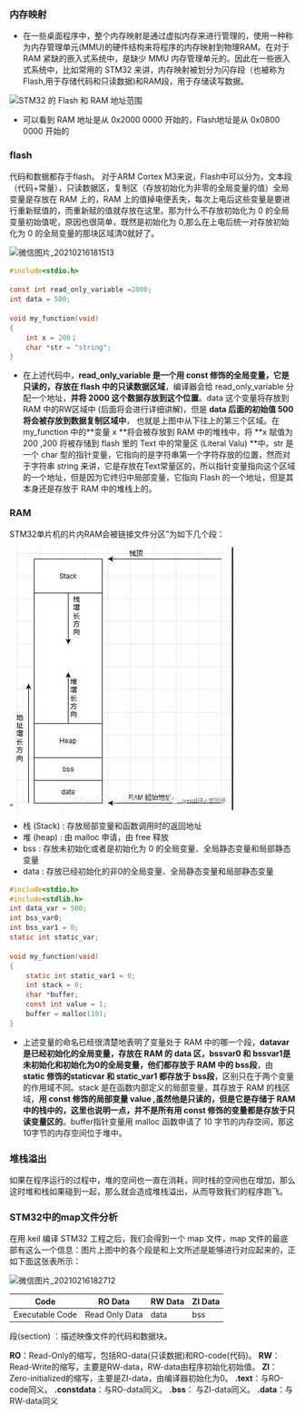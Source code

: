 ### 内存映射
+ 在一些桌面程序中，整个内存映射是通过虚拟内存来进行管理的，使用一种称为内存管理单元(MMU)的硬件结构来将程序的内存映射到物理RAM。在对于 RAM 紧缺的嵌入式系统中，是缺少 MMU 内存管理单元的。因此在一些嵌入式系统中，比如常用的 STM32 来讲，内存映射被划分为闪存段（也被称为Flash,用于存储代码和只读数据)和RAM段，用于存储读写数据。

![STM32 的 Flash 和 RAM 地址范围](https://gitee.com/wang_chunfeng/pic-go/raw/master/img/20210216160957.png)

+ 可以看到 RAM 地址是从 0x2000 0000 开始的，Flash地址是从 0x0800 0000 开始的

### flash
代码和数据都存于flash。
对于ARM Cortex M3来说，Flash中可以分为，文本段（代码+常量），只读数据区，复制区（存放初始化为非零的全局变量的值）全局变量是存放在 RAM 上的，RAM 上的值掉电便丢失，每次上电后这些变量是要进行重新赋值的，而重新赋的值就存放在这里。那为什么不存放初始化为 0 的全局变量初始值呢，原因也很简单，既然是初始化为 0,那么在上电后统一对存放初始化为 0 的全局变量的那块区域清0就好了。

![微信图片_20210216181513](https://gitee.com/wang_chunfeng/pic-go/raw/master/img/20210216181552.jpg)

```c
#include<stdio.h>

const int read_only_variable =2000;
int data = 500;

void my_function(void)
{
	int x = 200；    
	char *str = "string";
}
```
+ 在上述代码中，**read_only_variable 是一个用 const 修饰的全局变量，它是只读的，存放在 flash 中的只读数据区域**，编译器会给 read_only_variable 分配一个地址，**并将 2000 这个数据存放到这个位置**。data 这个变量将存放到 RAM 中的RW区域中 (后面将会进行详细讲解)，但是 **data 后面的初始值 500 将会被存放到数据复制区域中**， 也就是上图中从下往上的第三个区域。在 my_function 中的**变量 x **将会被存放到 RAM 中的堆栈中，将 **x 赋值为 200 ,200 将被存储到 flash 里的 Text 中的常量区 (Literal Valu) **中。str 是一个 char 型的指针变量，它指向的是字符串第一个字符存放的位置，然而对于字符串 string 来讲，它是存放在Text常量区的，所以指针变量指向这个区域的一个地址，但是因为它终归中局部变量，它指向 Flash 的一个地址，但是其本身还是存放于 RAM 中的堆栈上的。

### RAM
STM32单片机的片内RAM会被链接文件分区”为如下几个段：

“![微信图片_20210216182053](assets/微信图片_20210216182053.jpg)

+ 栈 (Stack) : 存放局部变量和函数调用时的返回地址
+ 堆 (heap) : 由 malloc 申请，由 free 释放
+ bss : 存放未初始化或者是初始化为 0 的全局变量、全局静态变量和局部静态变量
+ data : 存放已经初始化的非0的全局变量、全局静态变量和局部静态变量

```c
#include<stdio.h>
#include<stdlib.h>
int data_var = 500;
int bss_var0;
int bss_var1 = 0;
static int static_var;

void my_function(void)
{
	static int static_var1 = 0;
    int stack = 0;
    char *buffer;    
	const int value = 1;
    buffer = malloc(10);
}
```

+ 上述变量的命名已经很清楚地表明了变量处于 RAM 中的哪一个段，**datavar 是已经初始化的全局变量，存放在 RAM 的 data 区，bssvar0 和 bssvar1是未初始化和初始化为0的全局变量，他们都存放于 RAM 中的 bss段**，由 **static 修饰的staticvar 和 static_var1 都存放于 bss段**，区别只在于两个变量的作用域不同。stack 是在函数内部定义的局部变量，其存放于 RAM 的栈区域，**用 const 修饰的局部变量 value ,虽然他是只读的，但是它是存储于 RAM 中的栈中的，这里也说明一点，并不是所有用 const 修饰的变量都是存放于只读变量区的**。buffer指针变量用 malloc 函数申请了 10 字节的内存空间，那这10字节的内存空间位于堆中。

### 堆栈溢出
如果在程序运行的过程中，堆的空间也一直在消耗，同时栈的空间也在增加，那么这时堆和栈如果碰到一起，那么就会造成堆栈溢出，从而导致我们的程序跑飞。

### STM32中的map文件分析
在用 keil 编译 STM32 工程之后，我们会得到一个 map 文件，map 文件的最底部有这么一个信息：图片上图中的各个段是和上文所述是能够进行对应起来的，正如下面这张表所示：

![微信图片_20210216182712](https://gitee.com/wang_chunfeng/pic-go/raw/master/img/20210216182727.jpg)

|Code	|RO Data	|RW Data	|ZI Data|
|---|---|---|---|
|Executable Code|	Read Only Data|	data	|bss|

段(section) ：描述映像文件的代码和数据块。

**RO**：Read-Only的缩写，包括RO-data(只读数据)和RO-code(代码)。
**RW**：Read-Write的缩写，主要是RW-data，RW-data由程序初始化初始值。 
**ZI**：Zero-initialized的缩写，主要是ZI-data，由编译器初始化为0。 
**.text**：与RO-code同义。
**.constdata**：与RO-data同义。 
**.bss**： 与ZI-data同义。
**.data**：与RW-data同义